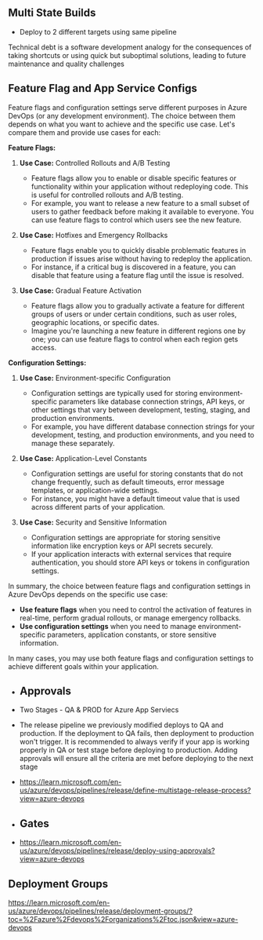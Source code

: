 ## Multi State Builds
- Deploy to 2 different targets using same pipeline

Technical debt is a software development analogy for the consequences of taking shortcuts or using quick but suboptimal solutions, leading to future maintenance and quality challenges

## Feature Flag and App Service Configs 
Feature flags and configuration settings serve different purposes in Azure DevOps (or any development environment). The choice between them depends on what you want to achieve and the specific use case. Let's compare them and provide use cases for each:

**Feature Flags:**

1. **Use Case:** Controlled Rollouts and A/B Testing
   - Feature flags allow you to enable or disable specific features or functionality within your application without redeploying code. This is useful for controlled rollouts and A/B testing.
   - For example, you want to release a new feature to a small subset of users to gather feedback before making it available to everyone. You can use feature flags to control which users see the new feature.

2. **Use Case:** Hotfixes and Emergency Rollbacks
   - Feature flags enable you to quickly disable problematic features in production if issues arise without having to redeploy the application.
   - For instance, if a critical bug is discovered in a feature, you can disable that feature using a feature flag until the issue is resolved.

3. **Use Case:** Gradual Feature Activation
   - Feature flags allow you to gradually activate a feature for different groups of users or under certain conditions, such as user roles, geographic locations, or specific dates.
   - Imagine you're launching a new feature in different regions one by one; you can use feature flags to control when each region gets access.

**Configuration Settings:**

1. **Use Case:** Environment-specific Configuration
   - Configuration settings are typically used for storing environment-specific parameters like database connection strings, API keys, or other settings that vary between development, testing, staging, and production environments.
   - For example, you have different database connection strings for your development, testing, and production environments, and you need to manage these separately.

2. **Use Case:** Application-Level Constants
   - Configuration settings are useful for storing constants that do not change frequently, such as default timeouts, error message templates, or application-wide settings.
   - For instance, you might have a default timeout value that is used across different parts of your application.

3. **Use Case:** Security and Sensitive Information
   - Configuration settings are appropriate for storing sensitive information like encryption keys or API secrets securely.
   - If your application interacts with external services that require authentication, you should store API keys or tokens in configuration settings.

In summary, the choice between feature flags and configuration settings in Azure DevOps depends on the specific use case:

- **Use feature flags** when you need to control the activation of features in real-time, perform gradual rollouts, or manage emergency rollbacks.
- **Use configuration settings** when you need to manage environment-specific parameters, application constants, or store sensitive information.

In many cases, you may use both feature flags and configuration settings to achieve different goals within your application.
- ## Approvals
- Two Stages - QA & PROD for Azure App Serviecs 
- The release pipeline we previously modified deploys to QA and production. If the deployment to QA fails, then deployment to production won't trigger. It is recommended to always verify if your app is working properly in QA or test stage before deploying to production. Adding approvals will ensure all the criteria are met before deploying to the next stage
- https://learn.microsoft.com/en-us/azure/devops/pipelines/release/define-multistage-release-process?view=azure-devops

- ## Gates
- https://learn.microsoft.com/en-us/azure/devops/pipelines/release/deploy-using-approvals?view=azure-devops

## Deployment Groups
https://learn.microsoft.com/en-us/azure/devops/pipelines/release/deployment-groups/?toc=%2Fazure%2Fdevops%2Forganizations%2Ftoc.json&view=azure-devops
